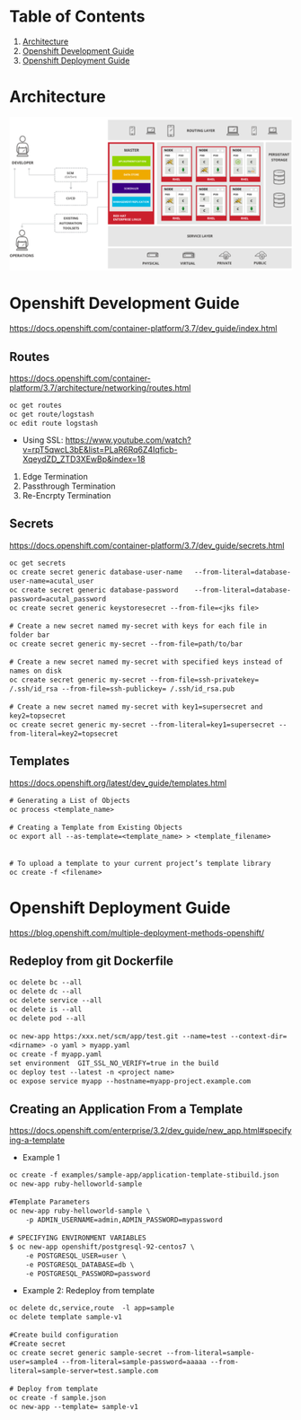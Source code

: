 # Table of Contents
1. [Architecture](#architecture)
2. [Openshift Development Guide](#openshift-development-guide)
3. [Openshift Deployment Guide](#openshift-deployment-guide)

# Architecture
![alt text](../images/openshift_architecture.jpg)

# Openshift Development Guide
https://docs.openshift.com/container-platform/3.7/dev_guide/index.html

## Routes
https://docs.openshift.com/container-platform/3.7/architecture/networking/routes.html
```
oc get routes
oc get route/logstash
oc edit route logstash
```

* Using SSL: https://www.youtube.com/watch?v=rpT5qwcL3bE&list=PLaR6Rq6Z4Iqficb-XqeydZD_ZTD3XEwBp&index=18
1. Edge Termination
2. Passthrough Termination
3. Re-Encrpty Termination

## Secrets
https://docs.openshift.com/container-platform/3.7/dev_guide/secrets.html
```
oc get secrets
oc create secret generic database-user-name   --from-literal=database-user-name=acutal_user
oc create secret generic database-password    --from-literal=database-password=acutal_password
oc create secret generic keystoresecret --from-file=<jks file> 

# Create a new secret named my-secret with keys for each file in folder bar
oc create secret generic my-secret --from-file=path/to/bar
  
# Create a new secret named my-secret with specified keys instead of names on disk
oc create secret generic my-secret --from-file=ssh-privatekey= /.ssh/id_rsa --from-file=ssh-publickey= /.ssh/id_rsa.pub
  
# Create a new secret named my-secret with key1=supersecret and key2=topsecret
oc create secret generic my-secret --from-literal=key1=supersecret --from-literal=key2=topsecret
```

## Templates
https://docs.openshift.org/latest/dev_guide/templates.html
```
# Generating a List of Objects
oc process <template_name>

# Creating a Template from Existing Objects
oc export all --as-template=<template_name> > <template_filename>


# To upload a template to your current project’s template library
oc create -f <filename>
```

# Openshift Deployment Guide
https://blog.openshift.com/multiple-deployment-methods-openshift/
## Redeploy from git Dockerfile
```
oc delete bc --all
oc delete dc --all
oc delete service --all
oc delete is --all
oc delete pod --all

oc new-app https:/xxx.net/scm/app/test.git --name=test --context-dir=<dirname> -o yaml > myapp.yaml
oc create -f myapp.yaml
set environment  GIT_SSL_NO_VERIFY=true in the build
oc deploy test --latest -n <project name>
oc expose service myapp --hostname=myapp-project.example.com
```

## Creating an Application From a Template
https://docs.openshift.com/enterprise/3.2/dev_guide/new_app.html#specifying-a-template


* Example 1
```
oc create -f examples/sample-app/application-template-stibuild.json
oc new-app ruby-helloworld-sample

#Template Parameters
oc new-app ruby-helloworld-sample \
    -p ADMIN_USERNAME=admin,ADMIN_PASSWORD=mypassword

# SPECIFYING ENVIRONMENT VARIABLES
$ oc new-app openshift/postgresql-92-centos7 \
    -e POSTGRESQL_USER=user \
    -e POSTGRESQL_DATABASE=db \
    -e POSTGRESQL_PASSWORD=password

```

* Example 2: Redeploy from template
```
oc delete dc,service,route  -l app=sample
oc delete template sample-v1
	
#Create build configuration
#Create secret
oc create secret generic sample-secret --from-literal=sample-user=sample4 --from-literal=sample-password=aaaaa --from-literal=sample-server=test.sample.com
	
# Deploy from template
oc create -f sample.json
oc new-app --template= sample-v1

```
